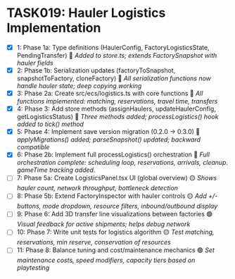 # TASK019: Hauler Logistics Implementation

- [x] 1: Phase 1a: Type definitions (HaulerConfig, FactoryLogisticsState, PendingTransfer) 🔴
  _Added to store.ts; extends FactorySnapshot with hauler fields_
- [x] 2: Phase 1b: Serialization updates (factoryToSnapshot, snapshotToFactory, cloneFactory) 🔴
  _All serialization functions now handle hauler state; deep copying working_
- [x] 3: Phase 2a: Create src/ecs/logistics.ts with core functions 🔴
  _All functions implemented: matching, reservations, travel time, transfers_
- [x] 4: Phase 3: Add store methods (assignHaulers, updateHaulerConfig, getLogisticsStatus) 🔴
  _Three methods added; processLogistics() hook added to tick() method_
- [x] 5: Phase 4: Implement save version migration (0.2.0 → 0.3.0) 🔴
  _applyMigrations() added; parseSnapshot() updated; backward compatible_
- [x] 6: Phase 2b: Implement full processLogistics() orchestration 🔴
  _Full orchestration complete: scheduling loop, reservations, arrivals, cleanup. gameTime tracking added._
- [ ] 7: Phase 5a: Create LogisticsPanel.tsx UI (global overview) 🟡
  _Shows hauler count, network throughput, bottleneck detection_
- [ ] 8: Phase 5b: Extend FactoryInspector with hauler controls 🟡
  _Add +/- buttons, mode dropdown, resource filters, inbound/outbound display_
- [ ] 9: Phase 6: Add 3D transfer line visualizations between factories 🟢
  _Visual feedback for active shipments; helps debug network_
- [ ] 10: Phase 7: Write unit tests for logistics algorithm 🟡
  _Test matching, reservations, min reserve, conservation of resources_
- [ ] 11: Phase 8: Balance tuning and cost/maintenance mechanics 🟢
  _Set maintenance costs, speed modifiers, capacity tiers based on playtesting_